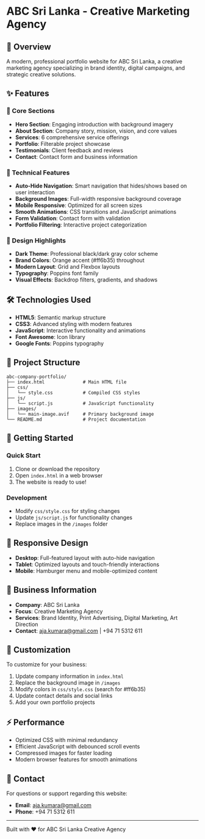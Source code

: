 # ABC Sri Lanka - Creative Marketing Agency

## 🎨 Overview

A modern, professional portfolio website for ABC Sri Lanka, a creative marketing agency specializing in brand identity, digital campaigns, and strategic creative solutions.

## ✨ Features

### 🎯 Core Sections

- **Hero Section**: Engaging introduction with background imagery
- **About Section**: Company story, mission, vision, and core values
- **Services**: 6 comprehensive service offerings
- **Portfolio**: Filterable project showcase
- **Testimonials**: Client feedback and reviews
- **Contact**: Contact form and business information

### 🚀 Technical Features

- **Auto-Hide Navigation**: Smart navigation that hides/shows based on user interaction
- **Background Images**: Full-width responsive background coverage
- **Mobile Responsive**: Optimized for all screen sizes
- **Smooth Animations**: CSS transitions and JavaScript animations
- **Form Validation**: Contact form with validation
- **Portfolio Filtering**: Interactive project categorization

### 🎨 Design Highlights

- **Dark Theme**: Professional black/dark gray color scheme
- **Brand Colors**: Orange accent (#ff6b35) throughout
- **Modern Layout**: Grid and Flexbox layouts
- **Typography**: Poppins font family
- **Visual Effects**: Backdrop filters, gradients, and shadows

## 🛠️ Technologies Used

- **HTML5**: Semantic markup structure
- **CSS3**: Advanced styling with modern features
- **JavaScript**: Interactive functionality and animations
- **Font Awesome**: Icon library
- **Google Fonts**: Poppins typography

## 📁 Project Structure

```
abc-company-portfolio/
├── index.html              # Main HTML file
├── css/
│   └── style.css           # Compiled CSS styles
├── js/
│   └── script.js           # JavaScript functionality
├── images/
│   └── main-image.avif     # Primary background image
└── README.md               # Project documentation
```

## 🚀 Getting Started

### Quick Start

1. Clone or download the repository
2. Open `index.html` in a web browser
3. The website is ready to use!

### Development

- Modify `css/style.css` for styling changes
- Update `js/script.js` for functionality changes
- Replace images in the `/images` folder

## 📱 Responsive Design

- **Desktop**: Full-featured layout with auto-hide navigation
- **Tablet**: Optimized layouts and touch-friendly interactions
- **Mobile**: Hamburger menu and mobile-optimized content

## 🎯 Business Information

- **Company**: ABC Sri Lanka
- **Focus**: Creative Marketing Agency
- **Services**: Brand Identity, Print Advertising, Digital Marketing, Art Direction
- **Contact**: aja.kumara@gmail.com | +94 71 5312 611

## 🔧 Customization

To customize for your business:

1. Update company information in `index.html`
2. Replace the background image in `/images`
3. Modify colors in `css/style.css` (search for #ff6b35)
4. Update contact details and social links
5. Add your own portfolio projects

## ⚡ Performance

- Optimized CSS with minimal redundancy
- Efficient JavaScript with debounced scroll events
- Compressed images for faster loading
- Modern browser features for smooth animations

## 📧 Contact

For questions or support regarding this website:

- **Email**: aja.kumara@gmail.com
- **Phone**: +94 71 5312 611

---

Built with ❤️ for ABC Sri Lanka Creative Agency
